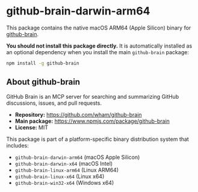# github-brain-darwin-arm64

This package contains the native macOS ARM64 (Apple Silicon) binary for [github-brain](https://www.npmjs.com/package/github-brain).

**You should not install this package directly.** It is automatically installed as an optional dependency when you install the main `github-brain` package:

```bash
npm install -g github-brain
```

## About github-brain

GitHub Brain is an MCP server for searching and summarizing GitHub discussions, issues, and pull requests.

- **Repository:** https://github.com/wham/github-brain
- **Main package:** https://www.npmjs.com/package/github-brain
- **License:** MIT

This package is part of a platform-specific binary distribution system that includes:

- `github-brain-darwin-arm64` (macOS Apple Silicon)
- `github-brain-darwin-x64` (macOS Intel)
- `github-brain-linux-arm64` (Linux ARM64)
- `github-brain-linux-x64` (Linux x64)
- `github-brain-win32-x64` (Windows x64)
